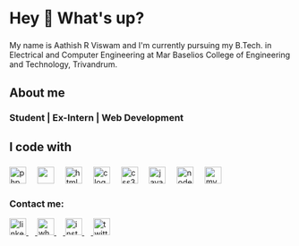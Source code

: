 <h1 align="left">Hey 👋 What's up?</h1>

###

<p align="left">My name is Aathish R Viswam and I'm currently pursuing my B.Tech. in Electrical and Computer Engineering at Mar Baselios College of Engineering and Technology, Trivandrum.</p>

###

<h2 align="left">About me</h2>

###

<h3 align="left">Student | Ex-Intern | Web Development</h3>

###

<h2 align="left">I code with</h2>

###

<div align="left">
  <img src="https://cdn.jsdelivr.net/gh/devicons/devicon/icons/php/php-original.svg" height="30" alt="php logo"  />
  <img width="12" />
  <a href="https://laravel.com"><img src="https://logospng.org/download/laravel/logo-laravel-icon-1024.png" height="30"></a>
  <img width="12" />
  <img src="https://cdn.jsdelivr.net/gh/devicons/devicon/icons/html5/html5-original.svg" height="30" alt="html5 logo"  />
  <img width="12" />
  <img src="https://cdn.jsdelivr.net/gh/devicons/devicon/icons/c/c-original.svg" height="30" alt="c logo"  />
  <img width="12" />
  <img src="https://cdn.jsdelivr.net/gh/devicons/devicon/icons/css3/css3-original.svg" height="30" alt="css3 logo"  />
  <img width="12" />
  <img src="https://cdn.jsdelivr.net/gh/devicons/devicon/icons/javascript/javascript-original.svg" height="30" alt="javascript logo"  />
  <img width="12" />
  <img src="https://cdn.jsdelivr.net/gh/devicons/devicon/icons/nodejs/nodejs-original.svg" height="30" alt="nodejs logo"  />
  <img width="12" />
  <img src="https://cdn.jsdelivr.net/gh/devicons/devicon/icons/mysql/mysql-original.svg" height="30" alt="mysql logo"  />
</div>

###
<h3 align="left">Contact me:</h3>
<div align="left">
  <a href="www.linkedin.com/in/aathishrviswam"><img src="https://raw.githubusercontent.com/maurodesouza/profile-readme-generator/master/src/assets/icons/social/linkedin/default.svg" width="30" height="30" alt="linkedin logo"  />
    <img width="12" />
  <a href="https://wa.me/918129183741"><img src="https://raw.githubusercontent.com/maurodesouza/profile-readme-generator/master/src/assets/icons/social/whatsapp/default.svg" width="30" height="30" alt="whatsapp logo"  />
    <img width="12" />
  <a href="https://www.instagram.com/aathixh?igsh=MXIyMzhybmV6Z3VpMA=="><img src="https://raw.githubusercontent.com/maurodesouza/profile-readme-generator/master/src/assets/icons/social/instagram/default.svg" width="30" height="30" alt="instagram logo"  />
    <img width="12" />
  <a href="https://x.com/aathixh?t=5iRUeeQZfefH2vaVFsdKzw&s=09"><img src="https://raw.githubusercontent.com/maurodesouza/profile-readme-generator/master/src/assets/icons/social/twitter/default.svg" width="30" height="30" alt="twitter logo"  />
</div>
